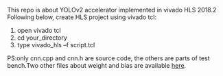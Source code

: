  This repo is about YOLOv2 accelerator implemented in vivado HLS 2018.2
 Following below, create HLS project using vivado tcl:
 1. open vivado tcl
 2. cd your_directory
 3. type vivado_hls –f script.tcl  
 
 PS:only cnn.cpp and cnn.h are source code, the others are parts of test bench.Two other files about weight and bias are available [here](https://pan.baidu.com/s/1v1U78fdYJ0p8XWmWXA3P0Q).
